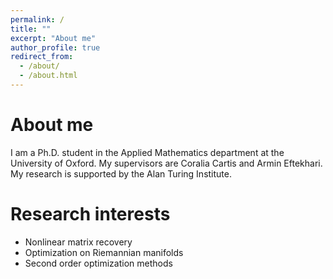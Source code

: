 ```yaml
---
permalink: /
title: ""
excerpt: "About me"
author_profile: true
redirect_from: 
  - /about/
  - /about.html
---
```


# About me

I am a Ph.D. student in the Applied Mathematics department at the University of Oxford. My supervisors are Coralia Cartis and Armin Eftekhari. My research is supported by the Alan Turing Institute.

# Research interests
- Nonlinear matrix recovery
- Optimization on Riemannian manifolds
- Second order optimization methods

